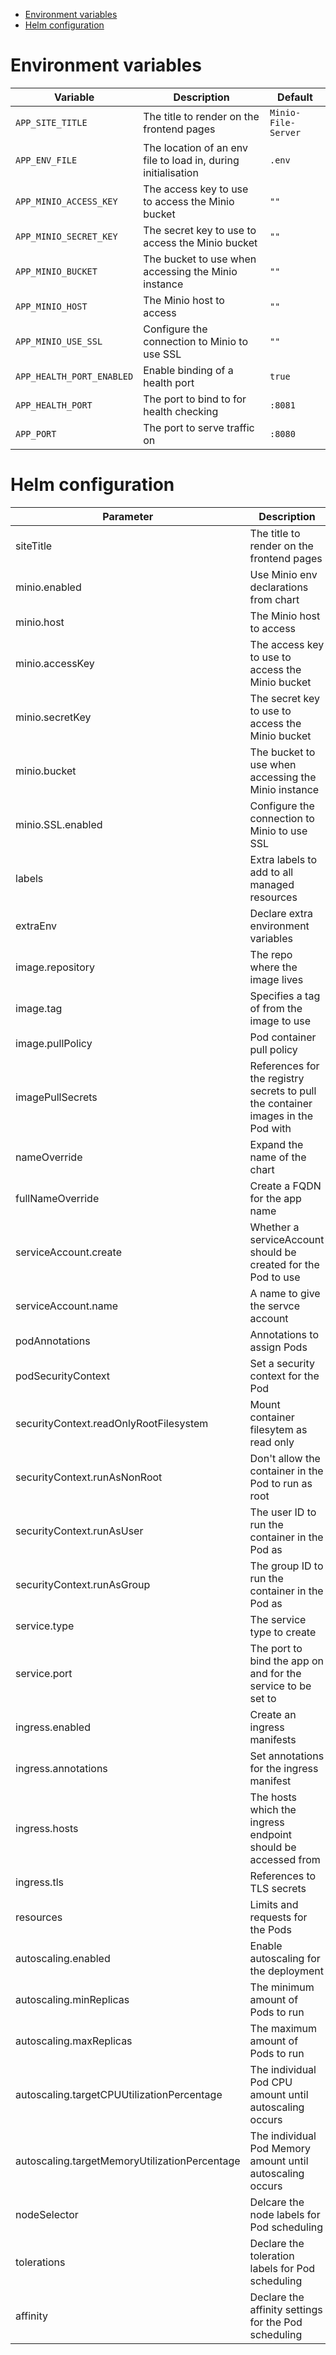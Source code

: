 - [Environment variables](#sec-1)
- [Helm configuration](#sec-2)


# Environment variables<a id="sec-1"></a>

| Variable                  | Description                                                   | Default             |
|------------------------- |------------------------------------------------------------- |------------------- |
| `APP_SITE_TITLE`          | The title to render on the frontend pages                     | `Minio-File-Server` |
| `APP_ENV_FILE`            | The location of an env file to load in, during initialisation | `.env`              |
| `APP_MINIO_ACCESS_KEY`    | The access key to use to access the Minio bucket              | `""`                |
| `APP_MINIO_SECRET_KEY`    | The secret key to use to access the Minio bucket              | `""`                |
| `APP_MINIO_BUCKET`        | The bucket to use when accessing the Minio instance           | `""`                |
| `APP_MINIO_HOST`          | The Minio host to access                                      | `""`                |
| `APP_MINIO_USE_SSL`       | Configure the connection to Minio to use SSL                  | `""`                |
| `APP_HEALTH_PORT_ENABLED` | Enable binding of a health port                               | `true`              |
| `APP_HEALTH_PORT`         | The port to bind to for health checking                       | `:8081`             |
| `APP_PORT`                | The port to serve traffic on                                  | `:8080`             |

# Helm configuration<a id="sec-2"></a>

| Parameter                                     | Description                                                                      | Default                                          |
|--------------------------------------------- |-------------------------------------------------------------------------------- |------------------------------------------------ |
| siteTitle                                     | The title to render on the frontend pages                                        |                                                  |
| minio.enabled                                 | Use Minio env declarations from chart                                            | `true`                                           |
| minio.host                                    | The Minio host to access                                                         | `minio:9000`                                     |
| minio.accessKey                               | The access key to use to access the Minio bucket                                 | `""`                                             |
| minio.secretKey                               | The secret key to use to access the Minio bucket                                 | `""`                                             |
| minio.bucket                                  | The bucket to use when accessing the Minio instance                              | `""`                                             |
| minio.SSL.enabled                             | Configure the connection to Minio to use SSL                                     | `false`                                          |
| labels                                        | Extra labels to add to all managed resources                                     | `{}`                                             |
| extraEnv                                      | Declare extra environment variables                                              |                                                  |
| image.repository                              | The repo where the image lives                                                   | registry.gitlab.com/safesurfer/minio-file-server |
| image.tag                                     | Specifies a tag of from the image to use                                         | latest                                           |
| image.pullPolicy                              | Pod container pull policy                                                        | IfNotPresent                                     |
| imagePullSecrets                              | References for the registry secrets to pull the container images in the Pod with | `[]`                                             |
| nameOverride                                  | Expand the name of the chart                                                     | `""`                                             |
| fullNameOverride                              | Create a FQDN for the app name                                                   | `""`                                             |
| serviceAccount.create                         | Whether a serviceAccount should be created for the Pod to use                    | `false`                                          |
| serviceAccount.name                           | A name to give the servce account                                                | `nil`                                            |
| podAnnotations                                | Annotations to assign Pods                                                       | `{}`                                             |
| podSecurityContext                            | Set a security context for the Pod                                               | `{}`                                             |
| securityContext.readOnlyRootFilesystem        | Mount container filesytem as read only                                           | `true`                                           |
| securityContext.runAsNonRoot                  | Don't allow the container in the Pod to run as root                              | `true`                                           |
| securityContext.runAsUser                     | The user ID to run the container in the Pod as                                   | `1000`                                           |
| securityContext.runAsGroup                    | The group ID to run the container in the Pod as                                  | `1000`                                           |
| service.type                                  | The service type to create                                                       | `ClusterIP`                                      |
| service.port                                  | The port to bind the app on and for the service to be set to                     | `8080`                                           |
| ingress.enabled                               | Create an ingress manifests                                                      | false                                            |
| ingress.annotations                           | Set annotations for the ingress manifest                                         | `{}`                                             |
| ingress.hosts                                 | The hosts which the ingress endpoint should be accessed from                     |                                                  |
| ingress.tls                                   | References to TLS secrets                                                        | `[]`                                             |
| resources                                     | Limits and requests for the Pods                                                 | `{}`                                             |
| autoscaling.enabled                           | Enable autoscaling for the deployment                                            | `false`                                          |
| autoscaling.minReplicas                       | The minimum amount of Pods to run                                                | `1`                                              |
| autoscaling.maxReplicas                       | The maximum amount of Pods to run                                                | `1`                                              |
| autoscaling.targetCPUUtilizationPercentage    | The individual Pod CPU amount until autoscaling occurs                           | `80`                                             |
| autoscaling.targetMemoryUtilizationPercentage | The individual Pod Memory amount until autoscaling occurs                        |
| nodeSelector                                  | Delcare the node labels for Pod scheduling                                       | `{}`                                             |
| tolerations                                   | Declare the toleration labels for Pod scheduling                                 | `[]`                                             |
| affinity                                      | Declare the affinity settings for the Pod scheduling                             | `{}`                                             |
